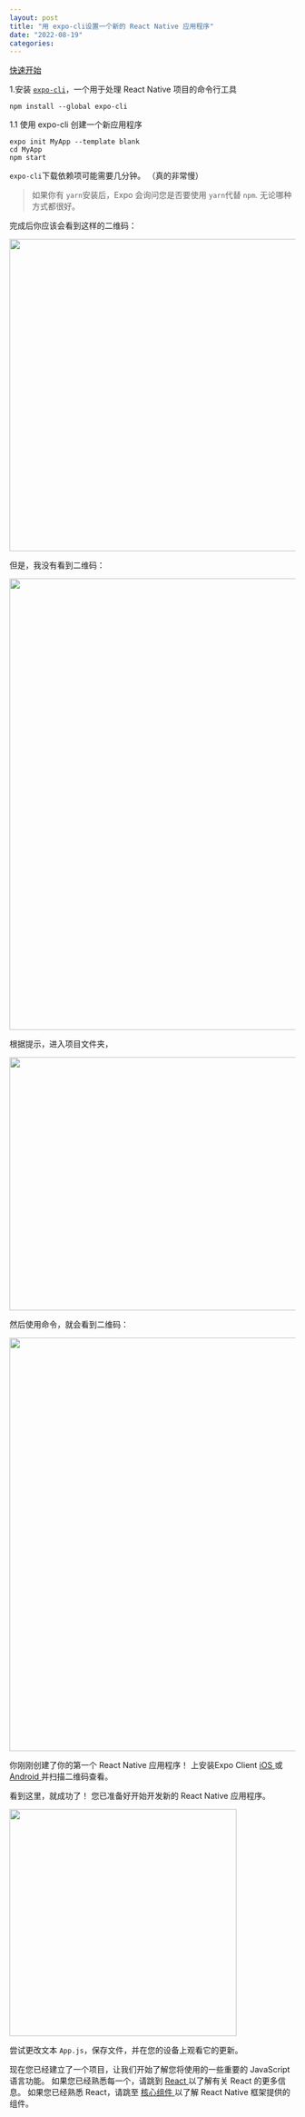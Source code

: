 ```yaml
---
layout: post
title: "用 expo-cli设置一个新的 React Native 应用程序"
date: "2022-08-19"
categories: 
---
```

<p><a href="https://www.reactnative.express/environment/quick_start">快速开始</a></p>

<p>1.<font style="vertical-align:inherit">安装 </font><a class="sc-fzoJMP eDewpD" href="https://docs.expo.io/versions/latest/workflow/expo-cli/"><code class="sc-fznMnq kEGdgu">expo-cli</code></a><font style="vertical-align:inherit">，一个用于处理 React Native 项目的命令行工具</font></p>

<pre class="sc-fzpkJw ickbIB">
<code class="sc-fznzOf dOLHfr language-bash">npm install --global expo-cli</code></pre>

<p><font style="vertical-align:inherit">1.1 使用 expo-cli 创建一个新应用程序</font></p>

<pre class="sc-fzpkJw ickbIB">
<code class="sc-fznzOf dOLHfr language-bash">expo init MyApp --template blank
cd MyApp
npm start</code></pre>

<p class="sc-fzolEj cQxQWb"><code class="sc-fznMnq kEGdgu">expo-cli</code><font style="vertical-align:inherit">下载依赖项可能需要几分钟。 （真的非常慢）</font></p>

<blockquote class="sc-fzqBkg dMPfra">
<p class="sc-fzolEj cQxQWb"><font style="vertical-align:inherit">如果你有 </font><code class="sc-fznMnq kEGdgu">yarn</code><font style="vertical-align:inherit">安装后，Expo 会询问您是否要使用 </font><code class="sc-fznMnq kEGdgu">yarn</code><font style="vertical-align:inherit">代替 </font><code class="sc-fznMnq kEGdgu">npm</code><font style="vertical-align:inherit">. 无论哪种方式都很好。 </font></p>
</blockquote>

<p class="sc-fzolEj cQxQWb"><font style="vertical-align:inherit">完成后你应该会看到这样的二维码： </font></p>

<p class="sc-fzolEj cQxQWb"><img class="sc-fzoYkl hfPoTr" src="https://www.reactnative.express/_next/static/images/createnativeapp-8724b3b7d8d90eb619925cff699ce07a.png" style="width: 550px; max-width: 100%;" /></p>

<p class="sc-fzolEj cQxQWb">但是，我没有看到二维码：</p>

<p class="sc-fzolEj cQxQWb"><img height="795" src="/uploads/ckeditor/pictures/284/image-20220819094205-1.png" width="1920" /></p>

<p class="sc-fzolEj cQxQWb">根据提示，进入项目文件夹，</p>

<p class="sc-fzolEj cQxQWb"><img height="446" src="/uploads/ckeditor/pictures/285/image-20220819094353-2.png" width="1207" /></p>

<p class="sc-fzolEj cQxQWb">然后使用命令，就会看到二维码：</p>

<p class="sc-fzolEj cQxQWb"><img height="728" src="/uploads/ckeditor/pictures/286/image-20220819094516-3.png" width="905" /></p>

<p class="sc-fzolEj cQxQWb"><font style="vertical-align:inherit">你刚刚创建了你的第一个 React Native 应用程序！ 上安装Expo Client </font><a class="sc-fzoJMP eDewpD" href="https://itunes.apple.com/us/app/expo-client/id982107779?mt=8"><font style="vertical-align:inherit">iOS </font></a><font style="vertical-align:inherit">或 </font><a class="sc-fzoJMP eDewpD" href="https://play.google.com/store/apps/details?id=host.exp.exponent&amp;hl=en"><font style="vertical-align:inherit">Android </font></a><font style="vertical-align:inherit">并扫描二维码查看。 </font></p>

<p class="sc-fzolEj cQxQWb"><font style="vertical-align:inherit">看到这里，就成功了！ 您已准备好开始开发新的 React Native 应用程序。 </font></p>

<p class="sc-fzolEj cQxQWb"><img class="sc-fzoYkl hfPoTr" src="https://www.reactnative.express/_next/static/images/expo-87f5bdb79f467694f2024ae9a191d9c4.png" style="width: 400px; max-width: 100%;" /></p>

<p class="sc-fzolEj cQxQWb"><font style="vertical-align:inherit">尝试更改文本 </font><code class="sc-fznMnq kEGdgu">App.js</code><font style="vertical-align:inherit">，保存文件，并在您的设备上观看它的更新。</font></p>

<p class="sc-fzolEj cQxQWb"><font style="vertical-align:inherit">现在您已经建立了一个项目，让我们开始了解您将使用的一些重要的 JavaScript 语言功能。 如果您已经熟悉每一个，请跳到 </font><a class="sc-fzoJMP eDewpD" href="https://www.reactnative.express/react"><font style="vertical-align:inherit">React </font></a><font style="vertical-align:inherit">以了解有关 React 的更多信息。 如果您已经熟悉 React，请跳至 </font><a class="sc-fzoJMP eDewpD" href="https://www.reactnative.express/core_components"><font style="vertical-align:inherit">核心组件 </font></a><font style="vertical-align:inherit">以了解 React Native 框架提供的组件。 </font></p>

<p class="sc-fzolEj cQxQWb">&nbsp;</p>

